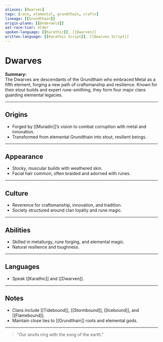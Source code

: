 ```yaml
---
aliases: [Dwarves]
tags: [race, elemental, grundthain, crafts]
lineage: [[Grundthain]]
origin-plane: [[Onderweld]]
aat-race-tier: elder
spoken-language: [[Karathic]], [[Dwarven]]
written-language: [[Karathic Script]], [[Dwarven Script]]
---
```


# Dwarves

**Summary:**  
The Dwarves are descendants of the Grundthain who embraced Metal as a fifth element, forging a new path of craftsmanship and resilience. Known for their stout builds and expert rune-smithing, they form four major clans guarding elemental legacies.

---

## Origins

- Forged by [[Muradin]]’s vision to combat corruption with metal and innovation.  
- Transformed from elemental Grundthain into stout, resilient beings.

---

## Appearance

- Stocky, muscular builds with weathered skin.  
- Facial hair common, often braided and adorned with runes.

---

## Culture

- Reverence for craftsmanship, innovation, and tradition.  
- Society structured around clan loyalty and rune magic.

---

## Abilities

- Skilled in metallurgy, rune forging, and elemental magic.  
- Natural resilience and toughness.

---

## Languages

- Speak [[Karathic]] and [[Dwarven]].

---

## Notes

- Clans include [[Tidebound]], [[Stormbound]], [[Icebound]], and [[Flamebound]].  
- Maintain close ties to [[Grundthain]] roots and elemental gods.

---

> “Our anvils ring with the song of the earth.”
